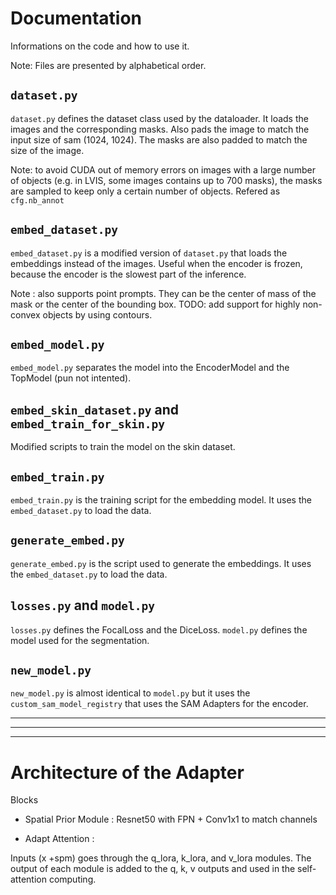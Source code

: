 # Documentation

Informations on the code and how to use it.

Note: Files are presented by alphabetical order.


## ```dataset.py``` 
```dataset.py``` defines the dataset class used by the dataloader. It loads the images and the corresponding masks. Also pads the image to match the input
size of sam (1024, 1024). The masks are also padded to match the size of the image. 

Note: to avoid CUDA out of memory errors on images with a large number of objects (e.g. in LVIS, some images contains up to 700 masks), the masks are sampled to keep only a certain number of objects. Refered as
```cfg.nb_annot```

## ```embed_dataset.py```
```embed_dataset.py``` is a modified version of ```dataset.py``` that loads the embeddings instead of the images. Useful when the encoder is frozen, because the encoder is the slowest part of the inference. 

Note : also supports point prompts. They can be the center of mass of the mask or the center of the bounding box. TODO: add support for highly non-convex objects by 
using contours.

## ```embed_model.py```
```embed_model.py``` separates the model into the EncoderModel and the TopModel (pun not intented). 

## ```embed_skin_dataset.py``` and ```embed_train_for_skin.py```
Modified scripts to train the model on the skin dataset.

## ```embed_train.py```
```embed_train.py``` is the training script for the embedding model. It uses the ```embed_dataset.py``` to load the data.

## ```generate_embed.py```
```generate_embed.py``` is the script used to generate the embeddings. It uses the ```embed_dataset.py``` to load the data.

## ```losses.py``` and ```model.py```
```losses.py``` defines the FocalLoss and the DiceLoss. ```model.py``` defines the model used for the segmentation.

## ```new_model.py```
```new_model.py``` is almost identical to ```model.py``` but it uses the ``custom_sam_model_registry`` that uses the SAM Adapters for the encoder.


---
---
---


# Architecture of the Adapter

Blocks

- Spatial Prior Module : Resnet50 with FPN + Conv1x1 to match channels

- Adapt Attention : 

Inputs (x +spm) goes through the q_lora, k_lora, and v_lora modules. The output of each module is added to the q, k, v outputs and used in the self-attention computing.
